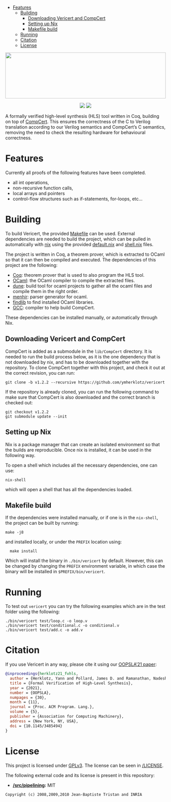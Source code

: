 - [Features](#features)
  - [Building](#building)
    - [Downloading Vericert and CompCert](#downloading-compcert)
    - [Setting up Nix](#setting-up-nix)
    - [Makefile build](#makefile-build)
  - [Running](#running)
  - [Citation](#orge392203)
  - [License](#org8a5a598)

<a href="https://vericert.ymhg.org"><img src="https://vericert.ymhg.org/vericert-main.svg" width="100%" height="144" /></a>

<p align=center><a href="https://github.com/ymherklotz/vericert/actions"><img src="https://github.com/ymherklotz/vericert/workflows/CI/badge.svg" /></a>&nbsp;<a href="https://vericert.ymhg.org/"><img src="https://github.com/ymherklotz/vericert-docs/workflows/docs/badge.svg" /></a></p>

A formally verified high-level synthesis (HLS) tool written in Coq, building on top of [CompCert](https://github.com/AbsInt/CompCert). This ensures the correctness of the C to Verilog translation according to our Verilog semantics and CompCert&rsquo;s C semantics, removing the need to check the resulting hardware for behavioural correctness.


<a id="features"></a>

# Features

Currently all proofs of the following features have been completed.

-   all int operations,
-   non-recursive function calls,
-   local arrays and pointers
-   control-flow structures such as if-statements, for-loops, etc&#x2026;


<a id="building"></a>

# Building

To build Vericert, the provided [Makefile](file:///Makefile) can be used. External dependencies are needed to build the project, which can be pulled in automatically with [nix](https://nixos.org/nix/) using the provided [default.nix](file:///default.nix) and [shell.nix](file:///shell.nix) files.

The project is written in Coq, a theorem prover, which is extracted to OCaml so that it can then be compiled and executed. The dependencies of this project are the following:

-   [Coq](https://coq.inria.fr/): theorem prover that is used to also program the HLS tool.
-   [OCaml](https://ocaml.org/): the OCaml compiler to compile the extracted files.
-   [dune](https://github.com/ocaml/dune): build tool for ocaml projects to gather all the ocaml files and compile them in the right order.
-   [menhir](http://gallium.inria.fr/~fpottier/menhir/): parser generator for ocaml.
-   [findlib](https://github.com/ocaml/ocamlfind) to find installed OCaml libraries.
-   [GCC](https://gcc.gnu.org/): compiler to help build CompCert.

These dependencies can be installed manually, or automatically through Nix.


<a id="downloading-compcert"></a>

## Downloading Vericert and CompCert

CompCert is added as a submodule in the `lib/CompCert` directory. It is needed to run the build process below, as it is the one dependency that is not downloaded by nix, and has to be downloaded together with the repository. To clone CompCert together with this project, and check it out at the correct revision, you can run:

```shell
git clone -b v1.2.2 --recursive https://github.com/ymherklotz/vericert
```

If the repository is already cloned, you can run the following command to make sure that CompCert is also downloaded and the correct branch is checked out:

```shell
git checkout v1.2.2
git submodule update --init
```


<a id="setting-up-nix"></a>

## Setting up Nix

Nix is a package manager that can create an isolated environment so that the builds are reproducible. Once nix is installed, it can be used in the following way.

To open a shell which includes all the necessary dependencies, one can use:

```shell
nix-shell
```

which will open a shell that has all the dependencies loaded.


<a id="makefile-build"></a>

## Makefile build

If the dependencies were installed manually, or if one is in the `nix-shell`, the project can be built by running:

```shell
make -j8
```

and installed locally, or under the `PREFIX` location using:

```shell
  make install
```

Which will install the binary in `./bin/vericert` by default. However, this can be changed by changing the `PREFIX` environment variable, in which case the binary will be installed in `$PREFIX/bin/vericert`.


<a id="running"></a>

# Running

To test out `vericert` you can try the following examples which are in the test folder using the following:

```shell
./bin/vericert test/loop.c -o loop.v
./bin/vericert test/conditional.c -o conditional.v
./bin/vericert test/add.c -o add.v
```


<a id="orge392203"></a>

# Citation

If you use Vericert in any way, please cite it using our [OOPSLA&rsquo;21 paper](https://yannherklotz.com/papers/fvhls_oopsla21.pdf):

```bibtex
@inproceedings{herklotz21_fvhls,
  author = {Herklotz, Yann and Pollard, James D. and Ramanathan, Nadesh and Wickerson, John},
  title = {Formal Verification of High-Level Synthesis},
  year = {2021},
  number = {OOPSLA},
  numpages = {30},
  month = {11},
  journal = {Proc. ACM Program. Lang.},
  volume = {5},
  publisher = {Association for Computing Machinery},
  address = {New York, NY, USA},
  doi = {10.1145/3485494}
}
```


<a id="org8a5a598"></a>

# License

This project is licensed under [GPLv3](https://www.gnu.org/licenses/gpl-3.0.en.html). The license can be seen in [/LICENSE](file:///LICENSE).

The following external code and its license is present in this repository:

-   **[/src/pipelining](file:///src/pipelining):** MIT

```text
Copyright (c) 2008,2009,2010 Jean-Baptiste Tristan and INRIA
```

